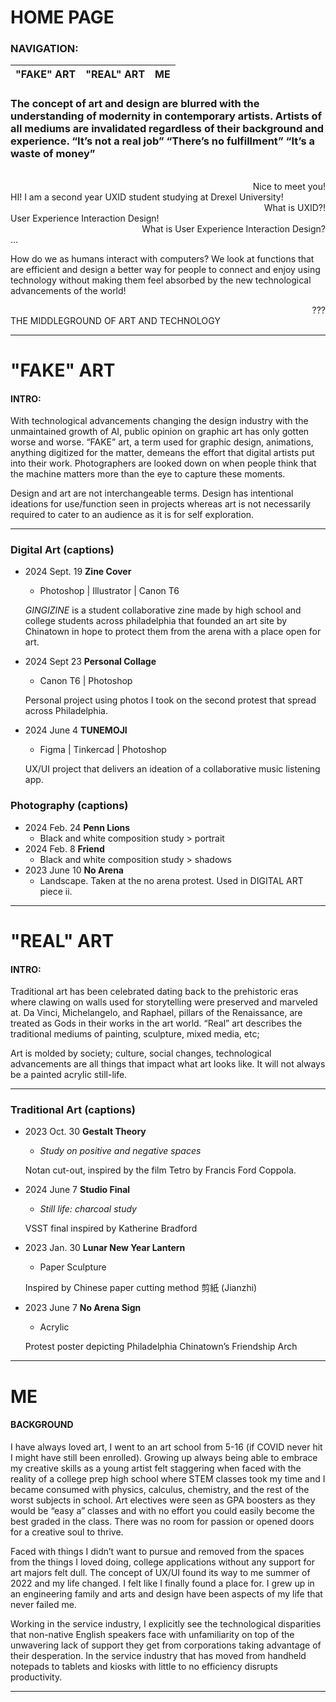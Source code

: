 # HOME PAGE
### NAVIGATION:
| "FAKE" ART   | "REAL" ART   | ME   |
|--------------|:--------------:|---------------:|


### The concept of art and design are blurred with the understanding of modernity in contemporary artists. Artists of all mediums are invalidated regardless of their background and experience. “It’s not a real job” “There’s no fulfillment” “It’s a waste of money”

<br> 

<div align="right">
Nice to meet you!
</div>
HI! I am a second year UXID student studying at Drexel University!
<div align="right">
What is UXID?!
</div>
User Experience Interaction Design!
<div align="right">
What is User Experience Interaction Design?
</div>
…

How do we as humans interact with computers? We look at functions that are efficient and design a better way for people to connect and enjoy using technology without making them feel absorbed by the new technological advancements of the world!

<div align="right">
???
</div>
THE MIDDLEGROUND OF ART AND TECHNOLOGY

---

# "FAKE" ART
#### INTRO:
With technological advancements changing the design industry with the unmaintained growth of AI, public opinion on graphic art has only gotten worse and worse. “FAKE” art, a term used for graphic design, animations, anything digitized for the matter, demeans the effort that digital artists put into their work. Photographers are looked down on when people think that the machine matters more than the eye to capture these moments. 

Design and art are not interchangeable terms. Design has intentional ideations for use/function seen in projects whereas art is not necessarily required to cater to an audience as it is for self exploration. 

---
### Digital Art (captions)
- 2024 Sept. 19 **Zine Cover** 
    * Photoshop | Illustrator | Canon T6

    *GINGIZINE* is a student collaborative zine made by high school and college students across philadelphia that founded an art site by Chinatown in hope to protect them from the arena with a place open for art.
- 2024 Sept 23 **Personal Collage**
    * Canon T6 | Photoshop
    
    Personal project using photos I took on the second protest that spread across Philadelphia.
- 2024 June 4 **TUNEMOJI**
    * Figma | Tinkercad | Photoshop
    
    UX/UI project that delivers an ideation of a collaborative music listening app.
### Photography (captions)
- 2024 Feb. 24 **Penn Lions**
    * Black and white composition study > portrait
- 2024 Feb. 8 **Friend**
    * Black and white composition study > shadows
- 2023 June 10 **No Arena**
    * Landscape. Taken at the no arena protest. Used in DIGITAL ART piece ii.
---
# "REAL" ART
#### INTRO:
Traditional art has been celebrated dating back to the prehistoric eras where clawing on walls used for storytelling were preserved and marveled at. Da Vinci, Michelangelo, and Raphael, pillars of the Renaissance, are treated as Gods in their works in the art world. “Real” art describes the traditional mediums of painting, sculpture, mixed media, etc; 

Art is molded by society; culture, social changes, technological advancements are all things that impact what art looks like. It will not always be a painted acrylic still-life.

---
### Traditional Art (captions)
- 2023 Oct. 30 **Gestalt Theory**
    * *Study on positive and negative spaces* 
    
     Notan cut-out, inspired by the film Tetro by Francis Ford Coppola.
- 2024 June 7 **Studio Final**
    * *Still life: charcoal study*
    
    VSST final inspired by Katherine Bradford
- 2023 Jan. 30 **Lunar New Year Lantern**
    * Paper Sculpture
 
    Inspired by Chinese paper cutting method 剪紙 (Jianzhi) 
- 2023 June 7 **No Arena Sign**
    * Acrylic 
    
    Protest poster depicting Philadelphia Chinatown’s Friendship Arch 

---

# ME
#### BACKGROUND
I have always loved art, I went to an art school from 5-16 (if COVID never hit I might have still been enrolled). Growing up always being able to embrace my creative skills as a young artist felt staggering when faced with the reality of a college prep high school where STEM classes took my time and I became consumed with physics, calculus, chemistry, and the rest of the worst subjects in school. Art electives were seen as GPA boosters as they would be “easy a” classes and with no effort you could easily become the best graded in the class. There was no room for passion or opened doors for a creative soul to thrive.

Faced with things I didn’t want to pursue and removed from the spaces from the things I loved doing, college applications without any support for art majors felt dull. The concept of UX/UI found its way to me summer of 2022 and my life changed. I felt like I finally found a place for. I grew up in an engineering family and arts and design have been aspects of my life that never failed me. 

Working in the service industry, I explicitly see the technological disparities that non-native English speakers face with unfamiliarity on top of the unwavering lack of support they get from corporations taking advantage of their desperation. In the service industry that has moved from handheld notepads to tablets and kiosks with little to no efficiency disrupts productivity. 

---
